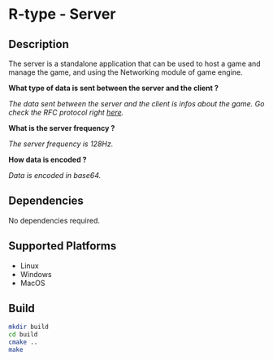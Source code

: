 # R-type - Server

## Description

The server is a standalone application that can be used to host a game and manage the game, and using the Networking module of game engine.

<b>What type of data is sent between the server and the client ?</b>

<i>The data sent between the server and the client is infos about the game. Go check the RFC protocol right [here](../../../rfc.txt).</i>

<b>What is the server frequency ?</b>

<i>The server frequency is 128Hz.</i>

<b>How data is encoded ?</b>

<i>Data is encoded in base64.</i>

## Dependencies

No dependencies required.

## Supported Platforms
- Linux
- Windows
- MacOS

## Build

```bash
mkdir build
cd build
cmake ..
make
```
